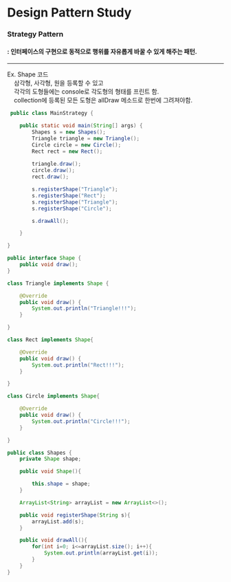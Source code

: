 # Design Pattern Study

### Strategy Pattern
#### : 인터페이스의 구현으로 동적으로 행위를 자유롭게 바꿀 수 있게 해주는 패턴.
***
Ex. Shape  코드  
&nbsp;&nbsp;&nbsp;&nbsp;삼각형, 사각형, 원을 등록할 수 있고  
&nbsp;&nbsp;&nbsp;&nbsp;각각의 도형들에는 console로 각도형의 형태를 프린트 함.  
&nbsp;&nbsp;&nbsp;&nbsp;collection에 등록된 모든 도형은 allDraw 메소드로 한번에 그려져야함.
 
```java
 public class MainStrategy {

    public static void main(String[] args) {
        Shapes s = new Shapes();
        Triangle triangle = new Triangle();
        Circle circle = new Circle();
        Rect rect = new Rect();
        
        triangle.draw();
        circle.draw();
        rect.draw();

        s.registerShape("Triangle");
        s.registerShape("Rect");
        s.registerShape("Triangle");
        s.registerShape("Circle");

        s.drawAll();

    }

}
```

```java
public interface Shape {
    public void draw();
}
```

```java
class Triangle implements Shape {

    @Override
    public void draw() {
        System.out.println("Triangle!!!");
    }

}

class Rect implements Shape{

    @Override
    public void draw() {
        System.out.println("Rect!!!");
    }

}

class Circle implements Shape{

    @Override
    public void draw() {
        System.out.println("Circle!!!");
    }

}
```
```java
public class Shapes {
    private Shape shape;

    public void Shape(){

        this.shape = shape;
    }

    ArrayList<String> arrayList = new ArrayList<>();

    public void registerShape(String s){
        arrayList.add(s);
    }

    public void drawAll(){
        for(int i=0; i<=arrayList.size(); i++){
            System.out.println(arrayList.get(i));
        }
    }
}
```

